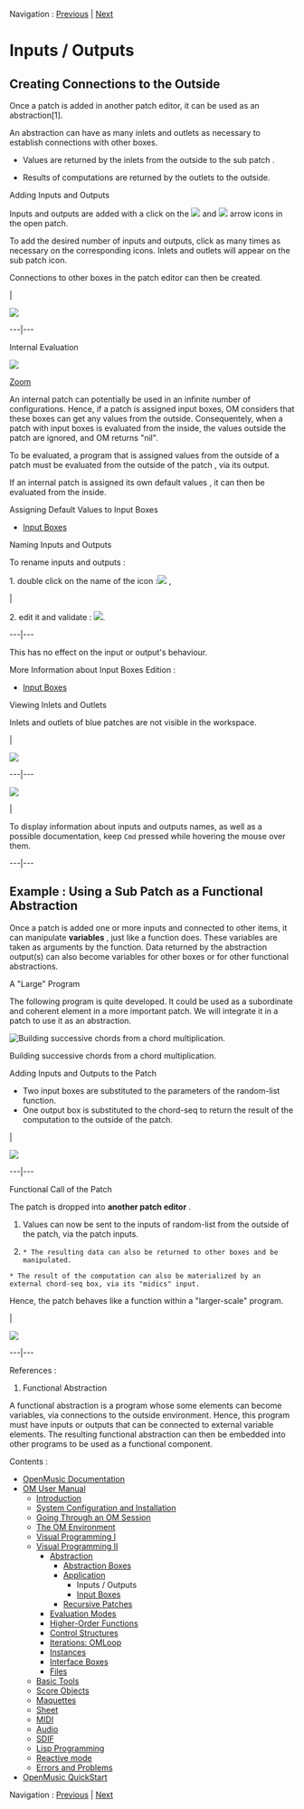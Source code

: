 Navigation : [Previous](AbsApplication "page
précédente\(Application\)") | [Next](AbsInputBoxes "page
suivante\(Input Boxes\)")



# Inputs / Outputs

## Creating Connections to the Outside

Once a patch is added in another patch editor, it can be used as an
abstraction[1].

An abstraction can have as many inlets and outlets as necessary to establish
connections with other boxes.

  * Values are returned by the inlets from the outside to the sub patch . 

  * Results of computations are returned by the outlets to the outside.

Adding Inputs and Outputs

Inputs and outputs are added with a click on the
![](../res/greenarrow_icon.png) and ![](../res/bluearrow_icon.png) arrow icons
in the open patch.

To add the desired number of inputs and outputs, click as many times as
necessary on the corresponding icons. Inlets and outlets will appear on the
sub patch icon.

Connections to other boxes in the patch editor can then be created.

|

![](../res/inout.png)  
  
---|---  
  
Internal Evaluation

![](../res/InternalEvaluationExample_scr.png)

[Zoom](../res/InternalEvaluationExample_scr_1.png "Zoom \(nouvelle fenêtre\)")

An internal patch can potentially be used in an infinite number of
configurations. Hence, if a patch is assigned input boxes, OM considers that
these boxes can get any values from the outside. Consequentely, when a patch
with input boxes is evaluated from the inside, the values outside the patch
are ignored, and OM returns "nil".

To be evaluated, a program  that is assigned values from the outside of a
patch must be evaluated  from the outside of the patch , via its output.

If an internal patch is assigned  its own default values , it can then be
evaluated from the inside.

Assigning Default Values to Input Boxes

  * [Input Boxes](AbsInputBoxes)

Naming Inputs and Outputs

To rename inputs and outputs :

1\. double click on the name of the icon :![](../res/changenameinput_icon.png)
,

|

2\. edit it and validate : ![](../res/result_icon.png).  
  
---|---  
  
This has no effect on the input or output's behaviour.

More Information about Input Boxes Edition :

  * [Input Boxes](AbsInputBoxes)

Viewing Inlets and Outlets

Inlets and outlets of blue patches are not visible in the workspace.

|

![](../res/inletsoutlets1.png)  
  
---|---  
  
![](../res/display.png)

|

To display information about inputs and outputs names, as well as a possible
documentation, keep `Cmd` pressed while hovering the mouse over them.  
  
---|---  
  
## Example : Using a Sub Patch as a Functional Abstraction

Once a patch is added one or more inputs and connected to other items, it can
manipulate **variables** , just like a function does. These variables are
taken as arguments by the function. Data returned by the abstraction output(s)
can also become variables for other boxes or for other functional
abstractions.

A "Large" Program

The following program is quite developed. It could be used as a subordinate
and coherent element in a more important patch. We will integrate it in a
patch to use it as an abstraction.

![Building successive chords from a chord
multiplication.](../res/chordmult.png)

Building successive chords from a chord multiplication.

Adding Inputs and Outputs to the Patch

  * Two input boxes are substituted to the parameters of the  random-list function.
  * One output box is substituted to the chord-seq to return the result of the computation to the outside of the patch.

|

![](../res/chordmult1A.png)  
  
---|---  
  
Functional Call of the Patch

The patch is dropped into  **another patch editor** .

  1. Values can now be sent to the inputs of random-list from the outside of the patch, via the patch inputs. 

  2.     * The resulting data can also be returned to other boxes and be manipulated. 
    * The result of the computation can also be materialized by an external chord-seq box, via its "midics" input.

Hence, the patch behaves like a function within a "larger-scale" program.

|

![](../res/chordm.png)  
  
---|---  
  
References :

  1. Functional Abstraction

A functional abstraction is a program whose some elements can become
variables, via connections to the outside environment. Hence, this program
must have inputs or outputs that can be connected to external variable
elements. The resulting functional abstraction can then be embedded into other
programs to be used as a functional component.

Contents :

  * [OpenMusic Documentation](OM-Documentation)
  * [OM User Manual](OM-User-Manual)
    * [Introduction](00-Contents)
    * [System Configuration and Installation](Installation)
    * [Going Through an OM Session](Goingthrough)
    * [The OM Environment](Environment)
    * [Visual Programming I](BasicVisualProgramming)
    * [Visual Programming II](AdvancedVisualProgramming)
      * [Abstraction](Abstraction)
        * [Abstraction Boxes](AbsBoxes)
        * [Application](AbsApplication)
          * Inputs / Outputs
          * [Input Boxes](AbsInputBoxes)
        * [Recursive Patches](Recursion)
      * [Evaluation Modes](EvalModes)
      * [Higher-Order Functions](HighOrder)
      * [Control Structures](Control)
      * [Iterations: OMLoop](OMLoop)
      * [Instances](Instances)
      * [Interface Boxes](InterfaceBoxes)
      * [Files](Files)
    * [Basic Tools](BasicObjects)
    * [Score Objects](ScoreObjects)
    * [Maquettes](Maquettes)
    * [Sheet](Sheet)
    * [MIDI](MIDI)
    * [Audio](Audio)
    * [SDIF](SDIF)
    * [Lisp Programming](Lisp)
    * [Reactive mode](Reactive)
    * [Errors and Problems](errors)
  * [OpenMusic QuickStart](QuickStart-Chapters)

Navigation : [Previous](AbsApplication "page
précédente\(Application\)") | [Next](AbsInputBoxes "page
suivante\(Input Boxes\)")

